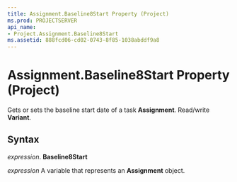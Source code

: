 ```yaml
---
title: Assignment.Baseline8Start Property (Project)
ms.prod: PROJECTSERVER
api_name:
- Project.Assignment.Baseline8Start
ms.assetid: 888fcd06-cd02-0743-8f85-1038abddf9a8
---
```



# Assignment.Baseline8Start Property (Project)

Gets or sets the baseline start date of a task  **Assignment**. Read/write **Variant**.


## Syntax

 _expression_. **Baseline8Start**

 _expression_ A variable that represents an **Assignment** object.


